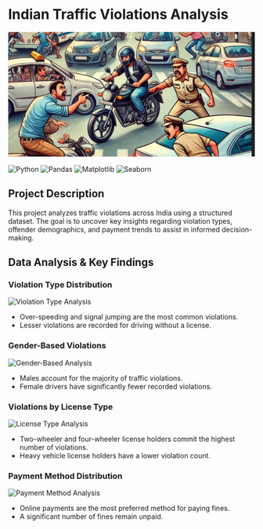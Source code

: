 # Indian Traffic Violations Analysis

![Project Image](<https://github.com/ManasBhise/Indian-Traffic-Violations-Analysis/blob/main/dataset-cover.jpeg>)

![Python](https://img.shields.io/badge/Python-3776AB?style=flat&logoColor=white)
![Pandas](https://img.shields.io/badge/Pandas-150458?style=flat&logoColor=white)
![Matplotlib](https://img.shields.io/badge/Matplotlib-11557C?style=flat&logoColor=white)
![Seaborn](https://img.shields.io/badge/Seaborn-009688?style=flat&logoColor=white)

## Project Description
This project analyzes traffic violations across India using a structured dataset. The goal is to uncover key insights regarding violation types, offender demographics, and payment trends to assist in informed decision-making.

## Data Analysis & Key Findings

### Violation Type Distribution
![Violation Type Analysis](<INSERT_ANALYSIS_SCREENSHOT_LINK_HERE>)
- Over-speeding and signal jumping are the most common violations.
- Lesser violations are recorded for driving without a license.

### Gender-Based Violations
![Gender-Based Analysis](<INSERT_ANALYSIS_SCREENSHOT_LINK_HERE>)
- Males account for the majority of traffic violations.
- Female drivers have significantly fewer recorded violations.

### Violations by License Type
![License Type Analysis](<INSERT_ANALYSIS_SCREENSHOT_LINK_HERE>)
- Two-wheeler and four-wheeler license holders commit the highest number of violations.
- Heavy vehicle license holders have a lower violation count.

### Payment Method Distribution
![Payment Method Analysis](<INSERT_ANALYSIS_SCREENSHOT_LINK_HERE>)
- Online payments are the most preferred method for paying fines.
- A significant number of fines remain unpaid.

